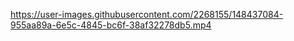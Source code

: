 https://user-images.githubusercontent.com/2268155/148437084-955aa89a-6e5c-4845-bc6f-38af32278db5.mp4
